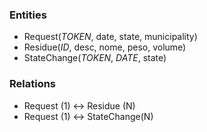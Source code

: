 ### Entities
- Request(_TOKEN_, date, state, municipality)
- Residue(_ID_, desc, nome, peso, volume)
- StateChange(_TOKEN_, _DATE_, state)

### Relations

- Request (1) <-> Residue (N)
- Request (1) <-> StateChange(N)